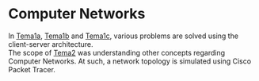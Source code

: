 # Computer Networks

In [Tema1a](Tema1a), [Tema1b](Tema1b) and [Tema1c](Tema1c), various problems are solved using the client-server architecture.
<br>
The scope of [Tema2](Tema2) was understanding other concepts regarding Computer Networks. At such, a network topology is simulated using Cisco Packet Tracer.

